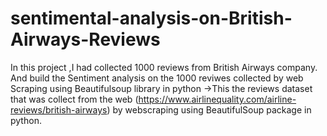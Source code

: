 # sentimental-analysis-on-British-Airways-Reviews

In this project ,I had collected 1000 reviews from British Airways company. And build the Sentiment analysis on the 1000 reviwes collected by web Scraping using Beautifulsoup library in python
->This the reviews dataset that was collect from the web (https://www.airlinequality.com/airline-reviews/british-airways) by webscraping using BeautifulSoup package in python.
